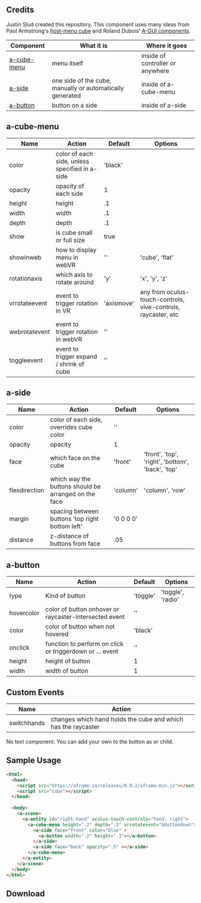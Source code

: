 ## Credits
Justin Slud created this repository.
This component uses many ideas from Paul Armstrong's [host-menu cube](https://math.nist.gov/~SRessler/stm_scene/) and Roland Dubois' [A-GUI components](https://github.com/rdub80/aframe-gui). 

| Component  | What it is | Where it goes |
| ---------- | ---------- | - |
| [a-cube-menu](#a-cube-menu) | menu itself | inside of controller or anywhere |
| [a-side](#a-side) | one side of the cube, manually or automatically generated | inside of a-cube-menu |
| [a-button](#a-button) | button on a side | inside of a-side | 


## a-cube-menu

| Name      | Action      | Default  | Options |
| --------- | ----------- | -------- | ------- |
| color     | color of each side, unless specified in a-side | 'black' | |
| opacity   | opacity of each side | 1 | |
| height    | height | .1 | |
| width     | width | .1 | |
| depth     | depth | .1 | |
| show     | is cube small or full size | true |
| showinweb  | how to display menu in webVR | '' | 'cube', 'flat' |
| rotationaxis | which axis to rotate around | 'y' | 'x', 'y', 'z' |
| vrrotateevent | event to trigger rotation in VR | 'axismove' | any from oculus-touch-controls, vive-controls, raycaster, etc
| webrotatevent | event to trigger rotation in webVR | '' | 
| toggleevent | event to trigger expand / shrink of cube | '' | | 


## a-side

| Name      | Action      | Default | Options | 
| --------- | ----------- | ------- | ------- |
| color     | color of each side, overrides cube color | '' | |
| opacity   | opacity     | 1 | |
| face      | which face on the cube | 'front' | 'front', 'top', 'right', 'bottom', 'back', 'top' |
| flexdirection | which way the buttons should be arranged on the face | 'column' | 'column', 'row' |
| margin | spacing between buttons 'top right bottom left' | '0 0 0 0' | |
| distance | z-distance of buttons from face | .05 | |

## a-button

| Name      | Action      | Default | Options | 
| --------- | ----------- | ------- | ------- |
| type      | Kind of button | 'toggle' | 'toggle', 'radio' |
| hovercolor | color of button onhover or raycaster-intersected event | '' | |
| color     | color of button when not hovered | 'black' | |
| onclick  | function to perform on click or triggerdown or ... event | '' | |
| height    | height of button | 1 | | 
| width     | width of button | 1 | |

## Custom Events

| Name      | Action      | 
| --------- | ----------- | 
| switchhands | changes which hand holds the cube and which has the raycaster |



No text component. You can add your own to the button as <a-entity> or <a-text> child.

## Sample Usage
```html
<html>
  <head>
    <script src="https://aframe.io/releases/0.9.2/aframe.min.js"></script>
    <script src="cube"></script>
  </head>
  
  <body>
    <a-scene>
      <a-entity id="right-hand" oculus-touch-controls="hand: right">
        <a-cube-menu height=".2" depth=".5" vrrotatevent="bbuttondown">
          <a-side face="front" color="blue" >
            <a-button width=".2" height=".3"></a-button>
          </a-side>
          <a-side face="back" opacity=".5" ></a-side>
        </a-cube-menu>
      </a-entity>
    </a-scene>
  </body>
</html>  
```

## Download















